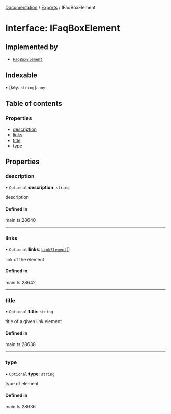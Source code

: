 [Documentation](../README.md) / [Exports](../modules.md) / IFaqBoxElement

# Interface: IFaqBoxElement

## Implemented by

- [`FaqBoxElement`](../classes/FaqBoxElement.md)

## Indexable

▪ [key: `string`]: `any`

## Table of contents

### Properties

- [description](IFaqBoxElement.md#description)
- [links](IFaqBoxElement.md#links)
- [title](IFaqBoxElement.md#title)
- [type](IFaqBoxElement.md#type)

## Properties

### description

• `Optional` **description**: `string`

description

#### Defined in

main.ts:28640

___

### links

• `Optional` **links**: [`LinkElement`](../classes/LinkElement.md)[]

link of the element

#### Defined in

main.ts:28642

___

### title

• `Optional` **title**: `string`

title of a given link element

#### Defined in

main.ts:28638

___

### type

• `Optional` **type**: `string`

type of element

#### Defined in

main.ts:28636
